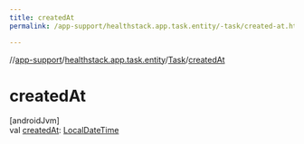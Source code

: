 ```yaml
---
title: createdAt
permalink: /app-support/healthstack.app.task.entity/-task/created-at.html

---
```

//[app-support](/app-support.html)/[healthstack.app.task.entity](../index.html)/[Task](index.html)/[createdAt](created-at.html)



# createdAt



[androidJvm]\
val [createdAt](created-at.html): [LocalDateTime](https://developer.android.com/reference/kotlin/java/time/LocalDateTime.html)




